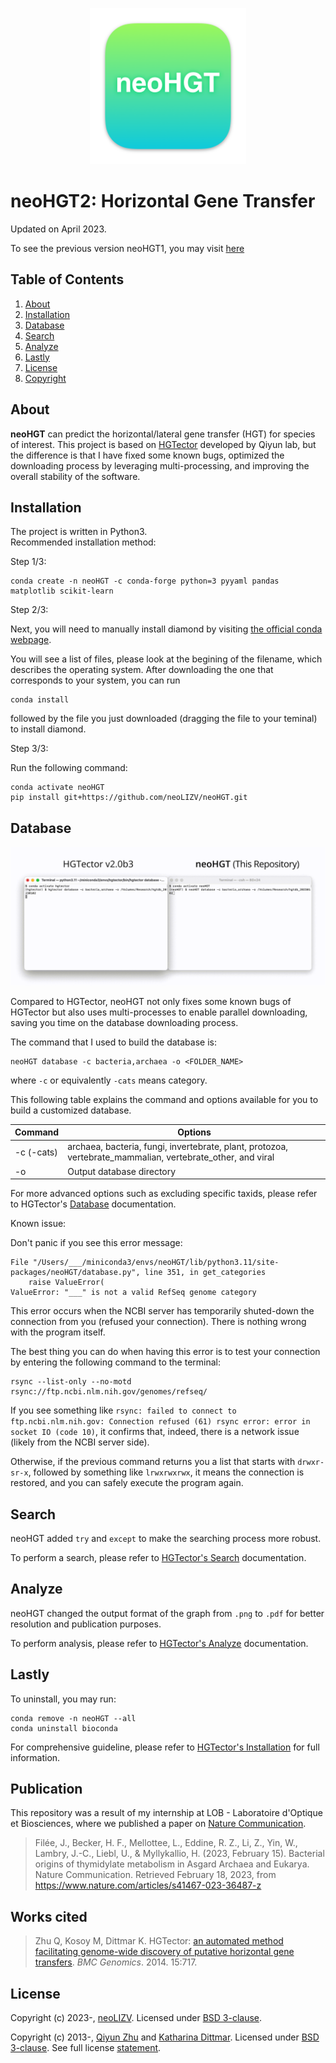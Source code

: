 
<p align="center">
	<a href="https://github.com/neoLIZV/neoHGT">
		<img src="./neoHGT.png" width="250">
	</a><br>
</p>

# neoHGT2: Horizontal Gene Transfer

Updated on April 2023.

To see the previous version neoHGT1, you may visit [here](https://www.github.com/cgneo/neoHGT)


## Table of Contents
1. [About](#about)
2. [Installation](#installation)
3. [Database](#database)
4. [Search](#search)
5. [Analyze](#analyze)
6. [Lastly](#lastly)
7. [License](#license)
8. [Copyright](#copyright)

## About
**neoHGT** can predict the horizontal/lateral gene transfer (HGT) for species of interest. This project is based on [HGTector](https://github.com/qiyunlab/HGTector) developed by Qiyun lab, but the difference is that I have fixed some known bugs, optimized the downloading process by leveraging multi-processing, and improving the overall stability of the software.

  


## Installation
The project is written in Python3.<br>
Recommended installation method:

Step 1/3:

```
conda create -n neoHGT -c conda-forge python=3 pyyaml pandas matplotlib scikit-learn
```

Step 2/3:

Next, you will need to manually install diamond by visiting [the official conda webpage](https://anaconda.org/bioconda/diamond/files).

You will see a list of files, please look at the begining of the filename, which describes the operating system. After downloading the one that corresponds to your system, you can run

```
conda install
```

followed by the file you just downloaded (dragging the file to your teminal) to install diamond.

Step 3/3:

Run the following command:

```
conda activate neoHGT
pip install git+https://github.com/neoLIZV/neoHGT.git
```


## Database

![Database comparison between HGTector and neoHGT](./Database.gif)

Compared to HGTector, neoHGT not only fixes some known bugs of HGTector but also uses multi-processes to enable parallel downloading, saving you time on the database downloading process.

The command that I used to build the database is:

```
neoHGT database -c bacteria,archaea -o <FOLDER_NAME>
```

where ```-c``` or equivalently ```-cats``` means category.

This following table explains the command and options available for you to build a customized database.

| Command | Options |
|---------|---------|
| -c (-cats)      | archaea, bacteria, fungi, invertebrate, plant, protozoa, vertebrate_mammalian, vertebrate_other, and viral |
| -o      | Output database directory |

For more advanced options such as excluding specific taxids, please refer to HGTector's [Database](https://github.com/qiyunlab/HGTector/blob/master/doc/database.md) documentation.

Known issue:

Don't panic if you see this error message:
```
File "/Users/___/miniconda3/envs/neoHGT/lib/python3.11/site-packages/neoHGT/database.py", line 351, in get_categories
    raise ValueError(
ValueError: "___" is not a valid RefSeq genome category
```

This error occurs when the NCBI server has temporarily shuted-down the connection from you (refused your connection). There is nothing wrong with the program itself.

The best thing you can do when having this error is to test your connection by entering the following command to the terminal:

```
rsync --list-only --no-motd rsync://ftp.ncbi.nlm.nih.gov/genomes/refseq/
```

If you see something like ```rsync: failed to connect to ftp.ncbi.nlm.nih.gov: Connection refused (61)
rsync error: error in socket IO (code 10)```, it confirms that, indeed, there is a network issue (likely from the NCBI server side).

Otherwise, if the previous command returns you a list that starts with ```drwxr-sr-x```, followed by something like ```lrwxrwxrwx```, it means the connection is restored, and you can safely execute the program again.

## Search

neoHGT added `try` and `except` to make the searching process more robust.

To perform a search, please refer to [HGTector's Search](https://github.com/qiyunlab/HGTector/blob/master/doc/search.md) documentation.

## Analyze

neoHGT changed the output format of the graph from `.png` to `.pdf` for better resolution and publication purposes.

To perform analysis, please refer to [HGTector's Analyze](https://github.com/qiyunlab/HGTector/blob/master/doc/analyze.md) documentation.


## Lastly

To uninstall, you may run:
```
conda remove -n neoHGT --all
conda uninstall bioconda
```

For comprehensive guideline, please refer to [HGTector's Installation](https://github.com/qiyunlab/HGTector/blob/master/doc/install.md) for full information.


## Publication

This repository was a result of my internship at LOB - Laboratoire d'Optique et Biosciences, where we published a paper on [Nature Communication](https://www.nature.com/articles/s41467-023-36487-z).

> Filée, J., Becker, H. F., Mellottee, L., Eddine, R. Z., Li, Z., Yin, W., Lambry, J.-C., Liebl, U., & Myllykallio, H. (2023, February 15). Bacterial origins of thymidylate metabolism in Asgard Archaea and Eukarya. Nature Communication. Retrieved February 18, 2023, from https://www.nature.com/articles/s41467-023-36487-z



## Works cited

> Zhu Q, Kosoy M, Dittmar K. HGTector: [an automated method facilitating genome-wide discovery of putative horizontal gene transfers](https://bmcgenomics.biomedcentral.com/articles/10.1186/1471-2164-15-717). *BMC Genomics*. 2014. 15:717.


## License

Copyright (c) 2023-, [neoLIZV](https://github.com/neoLIZV). Licensed under [BSD 3-clause](http://opensource.org/licenses/BSD-3-Clause).

Copyright (c) 2013-, [Qiyun Zhu](mailto:qiyunzhu@gmail.com) and [Katharina Dittmar](mailto:katharinad@gmail.com). Licensed under [BSD 3-clause](http://opensource.org/licenses/BSD-3-Clause). See full license [statement](LICENSE).
